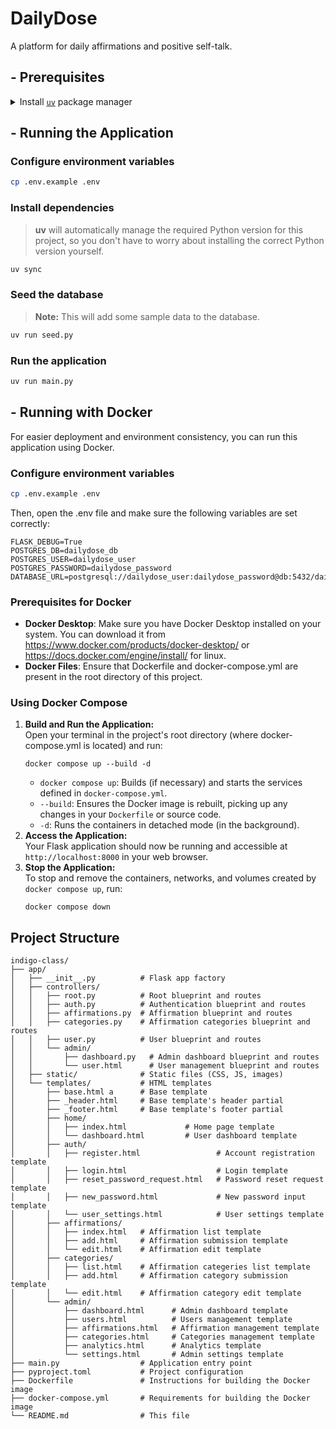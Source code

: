 # DailyDose

A platform for daily affirmations and positive self-talk.

## - Prerequisites

<details>
  <summary> Install <code><a href="https://docs.astral.sh/uv/">uv</a></code> package manager</summary>

### **Install with curl**

```bash
curl -LsSf https://astral.sh/uv/install.sh | sh
```

### **Install with wget**

```bash
wget -qO- https://astral.sh/uv/install.sh | sh
```

### **Install on Windows (PowerShell)**

Use `irm` to download the script and execute it with `iex`:

```powershell
powershell -ExecutionPolicy ByPass -c "irm https://astral.sh/uv/install.ps1 | iex"
```

> ⚠️ Changing the execution policy allows running a script from the internet.

</details>

## - Running the Application

### Configure environment variables

```bash
cp .env.example .env
```
 
### Install dependencies

> **uv** will automatically manage the required Python version for this project, so you don't have to worry about installing the correct Python version yourself.

```bash
uv sync
```

### Seed the database
> **Note:** This will add some sample data to the database.
```bash
uv run seed.py
```

### Run the application

```bash
uv run main.py
```

## - Running with Docker

For easier deployment and environment consistency, you can run this application using Docker.

### Configure environment variables

```bash
cp .env.example .env
```

Then, open the .env file and make sure the following variables are set correctly:

```
FLASK_DEBUG=True
POSTGRES_DB=dailydose_db
POSTGRES_USER=dailydose_user
POSTGRES_PASSWORD=dailydose_password
DATABASE_URL=postgresql://dailydose_user:dailydose_password@db:5432/dailydose_db
```

### Prerequisites for Docker

- **Docker Desktop**: Make sure you have Docker Desktop installed on your system. You can download it from https://www.docker.com/products/docker-desktop/ or https://docs.docker.com/engine/install/ for linux.
- **Docker Files**: Ensure that Dockerfile and docker-compose.yml are present in the root directory of this project.

### Using Docker Compose

1. **Build and Run the Application:**<br>Open your terminal in the project's root directory (where docker-compose.yml is located) and run:
    ```
    docker compose up --build -d
    ```
    - `docker compose up`: Builds (if necessary) and starts the services defined in `docker-compose.yml`.
    - `--build`: Ensures the Docker image is rebuilt, picking up any changes in your `Dockerfile` or source code.
    - `-d`: Runs the containers in detached mode (in the background).
1. **Access the Application:**<br>Your Flask application should now be running and accessible at `http://localhost:8000` in your web browser.
1. **Stop the Application:**<br>To stop and remove the containers, networks, and volumes created by `docker compose up`, run:
    ```
    docker compose down
    ```

## Project Structure

```
indigo-class/
├── app/
│   ├── __init__.py          # Flask app factory
│   ├── controllers/
│   │   ├── root.py          # Root blueprint and routes
│   │   ├── auth.py          # Authentication blueprint and routes
│   │   ├── affirmations.py  # Affirmation blueprint and routes
│   │   ├── categories.py    # Affirmation categories blueprint and routes
│   │   ├── user.py          # User blueprint and routes
│   │   └── admin/
│   │       ├── dashboard.py   # Admin dashboard blueprint and routes
│   │       └── user.html      # User management blueprint and routes
│   ├── static/              # Static files (CSS, JS, images)
│   └── templates/           # HTML templates
│       ├── base.html a      # Base template
│       ├── _header.html     # Base template's header partial
│       ├── _footer.html     # Base template's footer partial
│       ├── home/
│       │   ├── index.html             # Home page template
│       │   └── dashboard.html         # User dashboard template
│       ├── auth/
│       │   ├── register.html                 # Account registration template
│       │   ├── login.html                    # Login template
│       │   ├── reset_password_request.html   # Password reset request template
│       │   ├── new_password.html             # New password input template
│       │   └── user_settings.html            # User settings template
│       ├── affirmations/
│       │   ├── index.html   # Affirmation list template
│       │   ├── add.html     # Affirmation submission template
│       │   └── edit.html    # Affirmation edit template
│       ├── categories/
│       │   ├── list.html    # Affirmation categeries list template
│       │   ├── add.html     # Affirmation category submission template
│       │   └── edit.html    # Affirmation category edit template
│       └── admin/
│           ├── dashboard.html      # Admin dashboard template
│           ├── users.html          # Users management template
│           ├── affirmations.html   # Affirmation management template
│           ├── categories.html     # Categories management template
│           ├── analytics.html      # Analytics template
│           └── settings.html       # Admin settings template
├── main.py                  # Application entry point
├── pyproject.toml           # Project configuration
├── Dockerfile               # Instructions for building the Docker image
├── docker-compose.yml       # Requirements for building the Docker image
└── README.md                # This file
```
